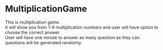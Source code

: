 # MultiplicationGame
This is multiplication game.  
It will show you from 1-9 multiplication numbers and user will have option to choose the correct answer.  
User will have one minute to answer as many question as they can.
questions will be generated randomly.